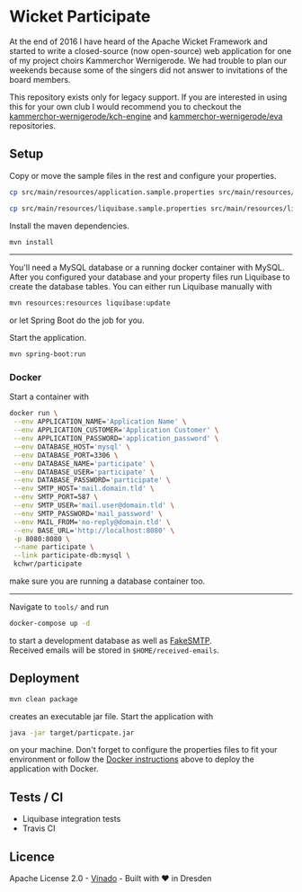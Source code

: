 # Wicket Participate

At the end of 2016 I have heard of the Apache Wicket Framework and started to write a closed-source (now open-source)
web application for one of my project choirs Kammerchor Wernigerode. We had trouble to plan our weekends because some of
the singers did not answer to invitations of the board members. 

This repository exists only for legacy support. If you are interested in using this for your own club I would recommend
you to checkout the [kammerchor-wernigerode/kch-engine](https://github.com/kammerchor-wernigerode/kch-engine) and
[kammerchor-wernigerode/eva](https://github.com/kammerchor-wernigerode/eva) repositories.

## Setup

Copy or move the sample files in the rest and configure your properties.
```bash
cp src/main/resources/application.sample.properties src/main/resources/application.properties

cp src/main/resources/liquibase.sample.properties src/main/resources/liquibase.properties
```

Install the maven dependencies.
```bash
mvn install
```

---

You'll need a MySQL database or a running docker container with MySQL.  
After you configured your database and your property files run Liquibase to create the database tables. You can either
run Liquibase manually with
```bash
mvn resources:resources liquibase:update
```
or let Spring Boot do the job for you. 

Start the application.
```bash
mvn spring-boot:run
```

### Docker

Start a container with
```bash
docker run \
 --env APPLICATION_NAME='Application Name' \
 --env APPLICATION_CUSTOMER='Application Customer' \
 --env APPLICATION_PASSWORD='application_password' \
 --env DATABASE_HOST='mysql' \
 --env DATABASE_PORT=3306 \
 --env DATABASE_NAME='participate' \
 --env DATABASE_USER='participate' \
 --env DATABASE_PASSWORD='participate' \
 --env SMTP_HOST='mail.domain.tld' \
 --env SMTP_PORT=587 \
 --env SMTP_USER='mail.user@domain.tld' \
 --env SMTP_PASSWORD='mail_password' \
 --env MAIL_FROM='no-reply@domain.tld' \
 --env BASE_URL='http://localhost:8080' \
 -p 8080:8080 \
 --name participate \
 --link participate-db:mysql \
 kchwr/participate
```
make sure you are running a database container too.

---

Navigate to `tools/` and run
```bash
docker-compose up -d
```
to start a development database as well as [FakeSMTP](https://github.com/Nilhcem/FakeSMTP).  
Received emails will be stored in `$HOME/received-emails`.

## Deployment

```bash
mvn clean package
```
creates an executable jar file. Start the application with
```bash
java -jar target/particpate.jar
```
on your machine. Don't forget to configure the properties files to fit your environment or follow the 
[Docker instructions](#docker) above to deploy the application with Docker.

## Tests / CI

- Liquibase integration tests
- Travis CI

## Licence
Apache License 2.0 - [Vinado](https://vinado.de) - Built with :heart: in Dresden
